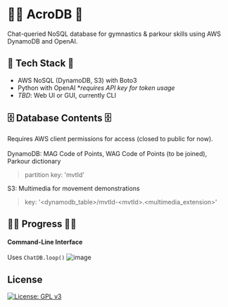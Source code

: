 # 🤸‍♂️ AcroDB 🤸 
Chat-queried NoSQL database for gymnastics & parkour skills using AWS DynamoDB and OpenAI.

## 🧠 Tech Stack 🤖
- AWS NoSQL (DynamoDB, S3) with Boto3
- Python with OpenAI \**requires API key for token usage*
- *TBD*: Web UI or GUI, currently CLI
  
## 🗄️ Database Contents 🗄️
Requires AWS client permissions for access (closed to public for now).<br><br>
DynamoDB: MAG Code of Points, WAG Code of Points (to be joined), Parkour dictionary
> partition key: 'mvtId'

S3: Multimedia for movement demonstrations
> key: '<dynamodb_table>/mvtId-\<mvtId\>.\<multimedia_extension\>'

## 👷‍♂️ Progress 👷‍♀️
#### Command-Line Interface
Uses ```ChatDB.loop()```
![image](https://github.com/user-attachments/assets/dcad7bb3-b835-4881-9680-c821f3d8d694)

## License
[![License: GPL v3](https://img.shields.io/badge/License-GPLv3-blue.svg)](https://www.gnu.org/licenses/gpl-3.0)
